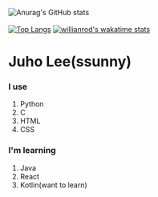 
![Anurag's GitHub stats](https://github-readme-stats.vercel.app/api?username=2ssunny&count_private=true&show_icons=true&show_icons=true&theme=rose_pine)
</br>
</br>
[![Top Langs](https://github-readme-stats.vercel.app/api/top-langs/?username=2ssunny)](https://github.com/anuraghazra/github-readme-stats)
[![willianrod's wakatime stats](https://github-readme-stats.vercel.app/api/wakatime?username=2ssunny)](https://github.com/anuraghazra/github-readme-stats)

<div>
<h1>Juho Lee(ssunny)
</h1>
<h3>I use
</h3>
<ol>
<li>Python</li>
<li>C</li>
<li>HTML</li>
<li>CSS</li>
</ol>
<h3>I'm learning</h3>
<ol>
<li>Java
</li>
<li>React
</li>
<li>Kotlin(want to learn)
</li>
</ol>
</div>
